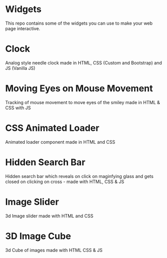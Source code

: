 # Widgets

This repo contains some of the widgets you can use to make your web page interactive.

# Clock
Analog style needle clock made in HTML, CSS (Custom and Bootstrap) and JS (Vanilla JS)

# Moving Eyes on Mouse Movement
Tracking of mouse movement to move eyes of the smiley made in HTML & CSS with JS 

# CSS Animated Loader
Animated loader component made in HTML and CSS

# Hidden Search Bar
Hidden search bar which reveals on click on maginfying glass and gets closed on clicking on cross - made with HTML, CSS & JS

# Image Slider
3d Image slider made with HTML and CSS

# 3D Image Cube 
3d Cube of images made with HTML CSS & JS